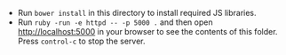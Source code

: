 - Run `bower install` in this directory to install required JS libraries.
- Run `ruby -run -e httpd -- -p 5000 .` and then open [http://localhost:5000](http://localhost:5000) in your browser to see the contents of this folder. Press `control-c` to stop the server.
